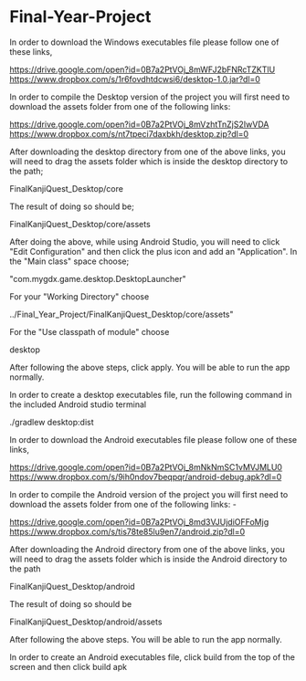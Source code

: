 # Final-Year-Project

In order to download the Windows executables file please follow one of these links,

https://drive.google.com/open?id=0B7a2PtVOj_8mWFJ2bFNRcTZKTlU
https://www.dropbox.com/s/1r6fovdhtdcwsi6/desktop-1.0.jar?dl=0

In order to compile the Desktop version of the project you will first need to download the assets folder from one of the following links:

https://drive.google.com/open?id=0B7a2PtVOj_8mVzhtTnZjS2IwVDA
https://www.dropbox.com/s/nt7tpeci7daxbkh/desktop.zip?dl=0

After downloading the desktop directory from one of the above links, you will need to drag the assets folder which is inside the desktop directory to the path;

FinalKanjiQuest_Desktop/core

The result of doing so should be;

FinalKanjiQuest_Desktop/core/assets

After doing the above, while using Android Studio, you will need to click "Edit Configuration" and then click the plus icon and add an "Application".  In the "Main class" space choose;

 "com.mygdx.game.desktop.DesktopLauncher"

For your "Working Directory" choose

../Final_Year_Project/FinalKanjiQuest_Desktop/core/assets"

For the "Use classpath of module" choose

desktop

After following the above steps, click apply. You will be able to run the app normally.

In order to create a desktop executables file, run the following command in the included
Android studio terminal

./gradlew desktop:dist



In order to download the Android executables file please follow one of these links,

https://drive.google.com/open?id=0B7a2PtVOj_8mNkNmSC1vMVJMLU0
https://www.dropbox.com/s/9ih0ndov7beqpqr/android-debug.apk?dl=0


In order to compile the Android version of the project you will first need to download the assets folder from one of the following links: -

https://drive.google.com/open?id=0B7a2PtVOj_8md3VJUjdiOFFoMjg
https://www.dropbox.com/s/tis78te85lu9en7/android.zip?dl=0

After downloading the Android directory from one of the above links, you will need to drag the assets folder which is inside the Android directory to the path

FinalKanjiQuest_Desktop/android

The result of doing so should be

FinalKanjiQuest_Desktop/android/assets

After following the above steps. You will be able to run the app normally.

In order to create an Android executables file, click build from the top of the screen
and then click build apk
